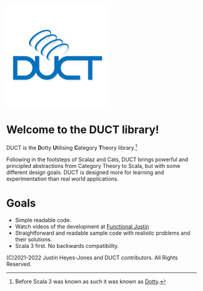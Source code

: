 <img src="./images/ductlogo-small.png" width="270" alt="Duct Logo">

# Welcome to the DUCT library!

DUCT is the <b>D</b>otty <b>U</b>tilising <b>C</b>ategory <b>T</b>heory library.[^1]

Following in the footsteps of Scalaz and Cats, DUCT brings powerful and principled abstractions from Category Theory to Scala, but with some different design goals. DUCT is designed more for learning and experimentation than real world applications.

# Goals

* Simple readable code.
* Watch videos of the development at [Functional Justin](https://www.youtube.com/c/FunctionalJustin)
* Straightforward and readable sample code with realistic problems and their solutions.
* Scala 3 first. No backwards compatibility.

[^1]: Before Scala 3 was known as such it was known as [Dotty](https://dotty.epfl.ch/). 


(C)2021-2022 Justin Heyes-Jones and DUCT contributors. All Rights Reserved.

